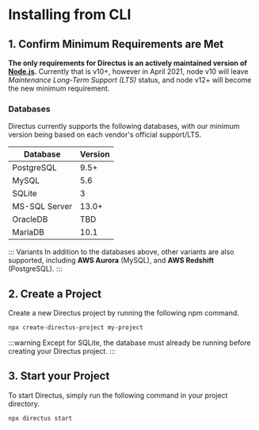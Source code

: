 # Installing from CLI

## 1. Confirm Minimum Requirements are Met

**The only requirements for Directus is an actively maintained version of [Node.js](https://nodejs.org/en/about/releases/).** Currently that is v10+, however in April 2021, node v10 will leave _Maintenance Long-Term Support (LTS)_ status, and node v12+ will become the new minimum requirement.

### Databases

Directus currently supports the following databases, with our minimum version being based on each vendor's official support/LTS.

| Database      | Version |
| ------------- | ------- |
| PostgreSQL    | 9.5+    |
| MySQL         | 5.6     |
| SQLite        | 3       |
| MS-SQL Server | 13.0+   |
| OracleDB      | TBD     |
| MariaDB       | 10.1    |

::: Variants
In addition to the databases above, other variants are also supported, including **AWS Aurora** (MySQL), and **AWS Redshift** (PostgreSQL).
:::

## 2. Create a Project

Create a new Directus project by running the following npm command.

```bash
npx create-directus-project my-project
```

:::warning
Except for SQLite, the database must already be running before creating your Directus project.
:::

## 3. Start your Project

To start Directus, simply run the following command in your project directory.

```bash
npx directus start
```
